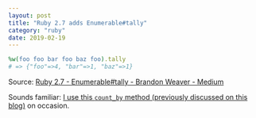 ```yaml
---
layout: post
title: "Ruby 2.7 adds Enumerable#tally"
category: "ruby"
date: 2019-02-19
---
```


```ruby
%w(foo foo bar foo baz foo).tally
# => {"foo"=>4, "bar"=>1, "baz"=>1}
```

Source: [Ruby 2.7 - Enumerable#tally - Brandon Weaver - Medium](https://medium.com/@baweaver/ruby-2-7-enumerable-tally-a706a5fb11ea)

Sounds familiar: [I use this `count_by` method (previously discussed on this blog)](http://www.benjaminoakes.com/2014/01/24/count_by-in-ruby/)  on occasion.
